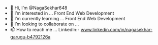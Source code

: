 - 👋 Hi, I’m @NagaSekhar648
- 👀 I’m interested in ... Front End Web Development
- 🌱 I’m currently learning ... Front End Web Development 
- 💞️ I’m looking to collaborate on ...
- 📫 How to reach me ... LinkedIn:- www.linkedin.com/in/nagasekhar-garugu-b4792126a

<!---
NagaSekhar648/NagaSekhar648 is a ✨ special ✨ repository because its `README.md` (this file) appears on your GitHub profile.
You can click the Preview link to take a look at your changes.
--->
